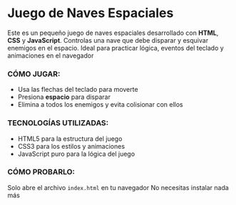 # Juego de Naves Espaciales

Este es un pequeño juego de naves espaciales desarrollado con **HTML**, **CSS** y **JavaScript**. Controlas una nave que debe disparar y esquivar enemigos en el espacio. Ideal para practicar lógica, eventos del teclado y animaciones en el navegador

### CÓMO JUGAR:
- Usa las flechas del teclado para moverte
- Presiona **espacio** para disparar
- Elimina a todos los enemigos y evita colisionar con ellos

### TECNOLOGÍAS UTILIZADAS:
- HTML5 para la estructura del juego
- CSS3 para los estilos y animaciones
- JavaScript puro para la lógica del juego

### CÓMO PROBARLO:
Solo abre el archivo `index.html` en tu navegador
No necesitas instalar nada más
